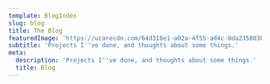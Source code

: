 ```yaml
---
template: BlogIndex
slug: blog
title: The Blog
featuredImage: 'https://ucarecdn.com/64d318e1-a02a-4f55-ad4c-0da235803ba6/'
subtitle: 'Projects I''ve done, and thoughts about some things.'
meta:
  description: 'Projects I''ve done, and thoughts about some things.'
  title: Blog
---
```


